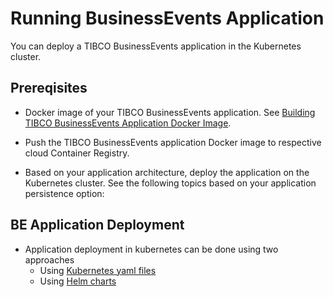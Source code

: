 # Running BusinessEvents Application

You can deploy a TIBCO BusinessEvents application in the Kubernetes cluster.

## Prereqisites

*  Docker image of your TIBCO BusinessEvents application. See [Building TIBCO BusinessEvents Application Docker Image](Building%20TIBCO%20BusinessEvents%20Application%20Docker%20Image).

*  Push the TIBCO BusinessEvents application Docker image to respective cloud Container Registry.
*  Based on your application architecture, deploy the application on the Kubernetes cluster. See the following topics based on your application persistence option:

## BE Application Deployment

* Application deployment in kubernetes can be done using two approaches
    * Using [Kubernetes yaml files](kubernetes%20yaml%20files)
    * Using [Helm charts](helm%20chart)
